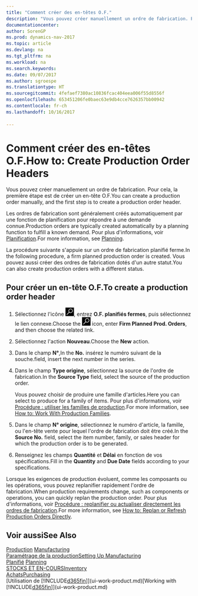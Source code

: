 ```yaml
---
title: "Comment créer des en-têtes O.F."
description: "Vous pouvez créer manuellement un ordre de fabrication. Pour cela, la première étape est de créer un en-tête O.F."
documentationcenter: 
author: SorenGP
ms.prod: dynamics-nav-2017
ms.topic: article
ms.devlang: na
ms.tgt_pltfrm: na
ms.workload: na
ms.search.keywords: 
ms.date: 09/07/2017
ms.author: sgroespe
ms.translationtype: HT
ms.sourcegitcommit: 4fefaef7380ac10836fcac404eea006f55d8556f
ms.openlocfilehash: 653451206fe0baec63e9db4cce7626357bb00942
ms.contentlocale: fr-ch
ms.lasthandoff: 10/16/2017

---
```

# <a name="how-to-create-production-order-headers"></a><span data-ttu-id="4ac52-103">Comment créer des en-têtes O.F.</span><span class="sxs-lookup"><span data-stu-id="4ac52-103">How to: Create Production Order Headers</span></span>
<span data-ttu-id="4ac52-104">Vous pouvez créer manuellement un ordre de fabrication. Pour cela, la première étape est de créer un en-tête O.F.</span><span class="sxs-lookup"><span data-stu-id="4ac52-104">You can create a production order manually, and the first step is to create a production order header.</span></span>

<span data-ttu-id="4ac52-105">Les ordres de fabrication sont généralement créés automatiquement par une fonction de planification pour répondre à une demande connue.</span><span class="sxs-lookup"><span data-stu-id="4ac52-105">Production orders are typically created automatically by a planning function to fulfill a known demand.</span></span> <span data-ttu-id="4ac52-106">Pour plus d'informations, voir [Planification](production-planning.md).</span><span class="sxs-lookup"><span data-stu-id="4ac52-106">For more information, see [Planning](production-planning.md).</span></span>   

<span data-ttu-id="4ac52-107">La procédure suivante s'appuie sur un ordre de fabrication planifié ferme.</span><span class="sxs-lookup"><span data-stu-id="4ac52-107">In the following procedure, a firm planned production order is created.</span></span> <span data-ttu-id="4ac52-108">Vous pouvez aussi créer des ordres de fabrication dotés d'un autre statut.</span><span class="sxs-lookup"><span data-stu-id="4ac52-108">You can also create production orders with a different status.</span></span>  

## <a name="to-create-a-production-order-header"></a><span data-ttu-id="4ac52-109">Pour créer un en-tête O.F.</span><span class="sxs-lookup"><span data-stu-id="4ac52-109">To create a production order header</span></span>  
1.  <span data-ttu-id="4ac52-110">Sélectionnez l'icône ![Page ou état pour la recherche](media/ui-search/search_small.png "Page ou état pour la recherche"), entrez **O.F. planifiés fermes**, puis sélectionnez le lien connexe.</span><span class="sxs-lookup"><span data-stu-id="4ac52-110">Choose the ![Search for Page or Report](media/ui-search/search_small.png "Search for Page or Report icon") icon, enter **Firm Planned Prod. Orders**, and then choose the related link.</span></span>  
2.  <span data-ttu-id="4ac52-111">Sélectionnez l'action **Nouveau**.</span><span class="sxs-lookup"><span data-stu-id="4ac52-111">Choose the **New** action.</span></span>  
3.  <span data-ttu-id="4ac52-112">Dans le champ **N°**,</span><span class="sxs-lookup"><span data-stu-id="4ac52-112">In the **No.**</span></span> <span data-ttu-id="4ac52-113">insérez le numéro suivant de la souche.</span><span class="sxs-lookup"><span data-stu-id="4ac52-113">field, insert the next number in the series.</span></span>  
4.  <span data-ttu-id="4ac52-114">Dans le champ **Type origine**, sélectionnez la source de l'ordre de fabrication.</span><span class="sxs-lookup"><span data-stu-id="4ac52-114">In the **Source Type** field, select the source of the production order.</span></span>

    <span data-ttu-id="4ac52-115">Vous pouvez choisir de produire une famille d'articles.</span><span class="sxs-lookup"><span data-stu-id="4ac52-115">Here you can select to produce for a family of items.</span></span> <span data-ttu-id="4ac52-116">Pour plus d'informations, voir [Procédure : utiliser les familles de production](production-how-work-family.md).</span><span class="sxs-lookup"><span data-stu-id="4ac52-116">For more information, see [How to: Work With Production Families](production-how-work-family.md).</span></span>
5.  <span data-ttu-id="4ac52-117">Dans le champ **N° origine**, sélectionnez le numéro d'article, la famille, ou l'en-tête vente pour lequel l'ordre de fabrication doit être créé.</span><span class="sxs-lookup"><span data-stu-id="4ac52-117">In the **Source No.** field, select the item number, family, or sales header for which the production order is to be generated.</span></span>  
6.  <span data-ttu-id="4ac52-118">Renseignez les champs **Quantité** et **Délai** en fonction de vos spécifications.</span><span class="sxs-lookup"><span data-stu-id="4ac52-118">Fill in the **Quantity** and **Due Date** fields according to your specifications.</span></span>  

<span data-ttu-id="4ac52-119">Lorsque les exigences de production évoluent, comme les composants ou les opérations, vous pouvez replanifier rapidement l'ordre de fabrication.</span><span class="sxs-lookup"><span data-stu-id="4ac52-119">When production requirements change, such as components or operations, you can quickly replan the production order.</span></span> <span data-ttu-id="4ac52-120">Pour plus d'informations, voir [Procédure : replanifier ou actualiser directement les ordres de fabrication](production-how-to-replan-refresh-production-orders.md).</span><span class="sxs-lookup"><span data-stu-id="4ac52-120">For more information, see [How to: Replan or Refresh Production Orders Directly](production-how-to-replan-refresh-production-orders.md).</span></span> 

## <a name="see-also"></a><span data-ttu-id="4ac52-121">Voir aussi</span><span class="sxs-lookup"><span data-stu-id="4ac52-121">See Also</span></span>  
<span data-ttu-id="4ac52-122">[Production](production-manage-manufacturing.md)  </span><span class="sxs-lookup"><span data-stu-id="4ac52-122">[Manufacturing](production-manage-manufacturing.md)  </span></span>  
[<span data-ttu-id="4ac52-123">Paramétrage de la production</span><span class="sxs-lookup"><span data-stu-id="4ac52-123">Setting Up Manufacturing</span></span>](production-configure-production-processes.md)  
<span data-ttu-id="4ac52-124">[Planifié](production-planning.md)    </span><span class="sxs-lookup"><span data-stu-id="4ac52-124">[Planning](production-planning.md)    </span></span>  
[<span data-ttu-id="4ac52-125">STOCKS ET EN-COURS</span><span class="sxs-lookup"><span data-stu-id="4ac52-125">Inventory</span></span>](inventory-manage-inventory.md)  
[<span data-ttu-id="4ac52-126">Achats</span><span class="sxs-lookup"><span data-stu-id="4ac52-126">Purchasing</span></span>](purchasing-manage-purchasing.md)  
<span data-ttu-id="4ac52-127">[Utilisation de [!INCLUDE[d365fin](includes/d365fin_md.md)]](ui-work-product.md)</span><span class="sxs-lookup"><span data-stu-id="4ac52-127">[Working with [!INCLUDE[d365fin](includes/d365fin_md.md)]](ui-work-product.md)</span></span>

